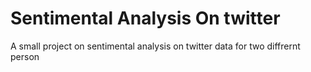 # Sentimental Analysis On twitter 

A small project on sentimental analysis on twitter data for two diffrernt person 
